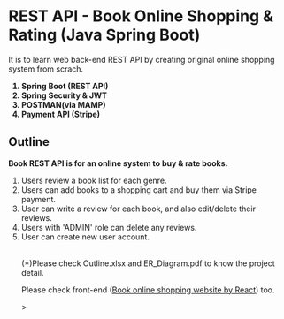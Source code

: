 <h1>REST API - Book Online Shopping & Rating  (Java Spring Boot)</h1>

<p>It is to learn web back-end REST API by creating original online shopping system from scrach.</p>

<ol><b>
<li>Spring Boot (REST API)</li>
<li>Spring Security & JWT </li>
<li>POSTMAN(via MAMP)</li>
<li>Payment API (Stripe)</li>
</b></ol>

<h2>Outline</h2>
<p><b>Book REST API is for an online system to buy & rate books.</b><p>
<ol>
<li>Users review a book list for each genre.</li>
<li>Users can add books to a shopping cart and buy them via Stripe payment.</li>
<li>User can write a review for each book, and also edit/delete their reviews. </li>
<li>Users with 'ADMIN' role can delete any reviews. </li>
<li>User can create new user account.</li>
<br>
<p>(*)Please check Outline.xlsx and ER_Diagram.pdf to know the project detail.</p> 

<p>Please check front-end (<a href ="https://github.com/ChisimChisim/Portfolio-React-BookOnline" >Book online shopping website by React</a>) too.</p>>
